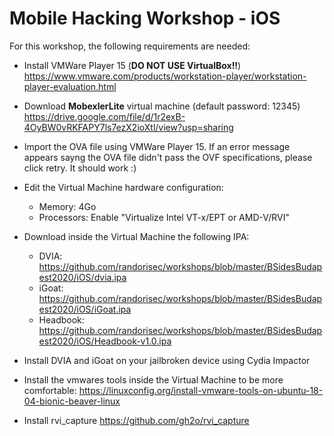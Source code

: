 # Mobile Hacking Workshop - iOS

For this workshop, the following requirements are needed:

* Install VMWare Player 15 (**DO NOT USE VirtualBox!!**)
https://www.vmware.com/products/workstation-player/workstation-player-evaluation.html

* Download **MobexlerLite** virtual machine (default password: 12345)
https://drive.google.com/file/d/1r2exB-4OyBW0vRKFAPY7ls7ezX2ioXtl/view?usp=sharing

* Import the OVA file using VMWare Player 15. If an error message appears sayng the OVA file didn't pass the OVF specifications, please click retry. It should work :)

* Edit the Virtual Machine hardware configuration:
  - Memory: 4Go
  - Processors: Enable "Virtualize Intel VT-x/EPT or AMD-V/RVI" 

* Download inside the Virtual Machine the following IPA:
   - DVIA: https://github.com/randorisec/workshops/blob/master/BSidesBudapest2020/iOS/dvia.ipa
   - iGoat: https://github.com/randorisec/workshops/blob/master/BSidesBudapest2020/iOS/iGoat.ipa
   - Headbook: https://github.com/randorisec/workshops/blob/master/BSidesBudapest2020/iOS/Headbook-v1.0.ipa

* Install DVIA and iGoat on your jailbroken device using Cydia Impactor
	
* Install the vmwares tools inside the Virtual Machine to be more comfortable:
https://linuxconfig.org/install-vmware-tools-on-ubuntu-18-04-bionic-beaver-linux 
	
* Install rvi_capture
https://github.com/gh2o/rvi_capture
